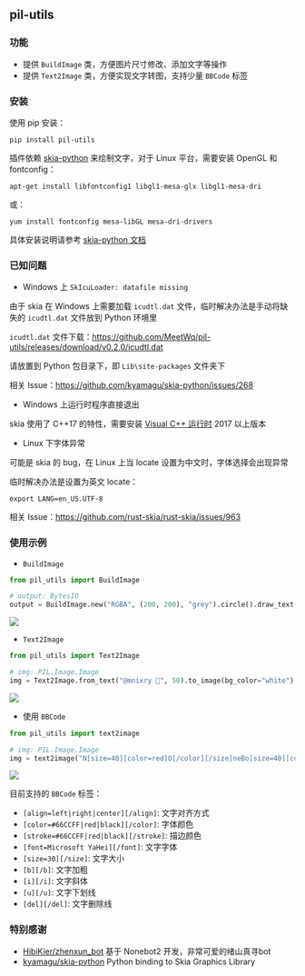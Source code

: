 ## pil-utils

### 功能

- 提供 `BuildImage` 类，方便图片尺寸修改、添加文字等操作
- 提供 `Text2Image` 类，方便实现文字转图，支持少量 `BBCode` 标签


### 安装

使用 pip 安装：
```
pip install pil-utils
```

插件依赖 [skia-python](https://github.com/kyamagu/skia-python) 来绘制文字，对于 Linux 平台，需要安装 OpenGL 和 fontconfig：
```
apt-get install libfontconfig1 libgl1-mesa-glx libgl1-mesa-dri
```
或：
```
yum install fontconfig mesa-libGL mesa-dri-drivers
```

具体安装说明请参考 [skia-python 文档](https://kyamagu.github.io/skia-python/install.html)

### 已知问题

- Windows 上 `SkIcuLoader: datafile missing`

由于 skia 在 Windows 上需要加载 `icudtl.dat` 文件，临时解决办法是手动将缺失的 `icudtl.dat` 文件放到 Python 环境里

`icudtl.dat` 文件下载：https://github.com/MeetWq/pil-utils/releases/download/v0.2.0/icudtl.dat

请放置到 Python 包目录下，即 `Lib\site-packages` 文件夹下

相关 Issue：https://github.com/kyamagu/skia-python/issues/268

- Windows 上运行时程序直接退出

skia 使用了 C++17 的特性，需要安装 [Visual C++ 运行时](https://visualstudio.microsoft.com/zh-hans/downloads/?q=redistributable#microsoft-visual-c-redistributable-for-visual-studio-2022) 2017 以上版本

- Linux 下字体异常

可能是 skia 的 bug，在 Linux 上当 locate 设置为中文时，字体选择会出现异常

临时解决办法是设置为英文 locate：
```
export LANG=en_US.UTF-8
```

相关 Issue：https://github.com/rust-skia/rust-skia/issues/963


### 使用示例


- `BuildImage`

```python
from pil_utils import BuildImage

# output: BytesIO
output = BuildImage.new("RGBA", (200, 200), "grey").circle().draw_text((0, 0, 200, 200), "测试test😂").save_png()
```

![](https://s2.loli.net/2024/11/01/MDIXRSlag3Ue1rQ.png)


- `Text2Image`

```python
from pil_utils import Text2Image

# img: PIL.Image.Image
img = Text2Image.from_text("@mnixry 🤗", 50).to_image(bg_color="white")
```

![](https://s2.loli.net/2024/11/01/wv52WbyTqJRsadP.png)


- 使用 `BBCode`

```python
from pil_utils import text2image

# img: PIL.Image.Image
img = text2image("N[size=40][color=red]O[/color][/size]neBo[size=40][color=blue]T[/color][/size][align=center]太强啦[/align]")
```

![](https://s2.loli.net/2024/11/01/wf7CtAa1WYuJRsQ.png)


目前支持的 `BBCode` 标签：
- `[align=left|right|center][/align]`: 文字对齐方式
- `[color=#66CCFF|red|black][/color]`: 字体颜色
- `[stroke=#66CCFF|red|black][/stroke]`: 描边颜色
- `[font=Microsoft YaHei][/font]`: 文字字体
- `[size=30][/size]`: 文字大小
- `[b][/b]`: 文字加粗
- `[i][/i]`: 文字斜体
- `[u][/u]`: 文字下划线
- `[del][/del]`: 文字删除线

### 特别感谢

- [HibiKier/zhenxun_bot](https://github.com/HibiKier/zhenxun_bot) 基于 Nonebot2 开发，非常可爱的绪山真寻bot
- [kyamagu/skia-python](https://github.com/kyamagu/skia-python) Python binding to Skia Graphics Library
